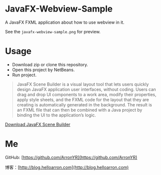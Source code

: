 # JavaFX-Webview-Sample
A JavaFX FXML application about how to use webview in it.

See the `javafx-webview-sample.png` for preview.

# Usage

+ Download zip or clone this repository.
+ Open this project by NetBeans.
+ Run project.

> JavaFX Scene Builder is a visual layout tool that lets users quickly design JavaFX application user interfaces, without coding. Users can drag and drop UI components to a work area, modify their properties, apply style sheets, and the FXML code for the layout that they are creating is automatically generated in the background. The result is an FXML file that can then be combined with a Java project by binding the UI to the application’s logic. 

[Download JavaFX Scene Builder](http://www.oracle.com/technetwork/java/javase/downloads/javafxscenebuilder-info-2157684.html)


# Me

GitHub: [https://github.com/ArronYR](https://github.com/ArronYR)

博客：[http://blog.helloarron.com](http://blog.helloarron.com)
